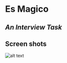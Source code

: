 # Es Magico
## _An Interview Task_

## __Screen shots__
![alt text](https://drive.google.com/file/d/1t4s0bDlO_BqUAUyaEMlA6gZCeaPYVIy8/view?usp=sharing)
